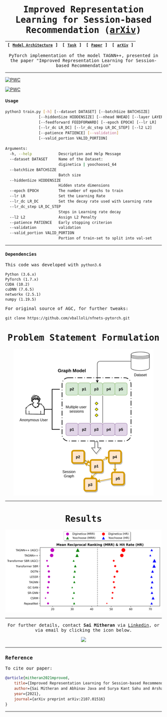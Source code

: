 
<div align="center">

<samp>
     
# Improved Representation Learning for Session-based Recommendation ([arXiv](https://arxiv.org/abs/2107.01516))

| **[ [```Model Architecture```](<assets/TAGNN++.png>) ]** | **[ [```Task```](<assets/SBR_Task.png>) ]** | **[ [```Paper```](<https://drive.google.com/file/d/1d5qw3fzLhNent8Z00cidBE1Ugr6Eqyps/view?usp=sharing>) ]** | **[ [```arXiv```](<https://arxiv.org/abs/2107.01516>) ]** 
|:-------------------:|:-------------------:|:-------------------:|:-------------------:|

     
PyTorch implementation of the model TAGNN++, presented in the paper "Improved Representation Learning for Session-based Recommendation"
 
     
---
   
</div>  
     
</samp> 
     
[![PWC](https://img.shields.io/endpoint.svg?url=https://paperswithcode.com/badge/improved-representation-learning-for-session/session-based-recommendations-on-diginetica)](https://paperswithcode.com/sota/session-based-recommendations-on-diginetica?p=improved-representation-learning-for-session)     
  
[![PWC](https://img.shields.io/endpoint.svg?url=https://paperswithcode.com/badge/improved-representation-learning-for-session/session-based-recommendations-on-yoochoose1-1)](https://paperswithcode.com/sota/session-based-recommendations-on-yoochoose1-1?p=improved-representation-learning-for-session)     
     
<samp>
     
#### Usage     
     
```bash
python3 train.py [-h] [--dataset DATASET] [--batchSize BATCHSIZE]
               [--hiddenSize HIDDENSIZE] [--nhead NHEAD] [--layer LAYER]
               [--feedforward FEEDFORWARD] [--epoch EPOCH] [--lr LR]
               [--lr_dc LR_DC] [--lr_dc_step LR_DC_STEP] [--l2 L2]
               [--patience PATIENCE] [--validation] 
               [--valid_portion VALID_PORTION]

Arguments:
  -h, --help            Description and Help Message
  --dataset DATASET     Name of the Dataset:
                        diginetica | yoochoose1_64
  --batchSize BATCHSIZE
                        Batch size
  --hiddenSize HIDDENSIZE
                        Hidden state dimensions
  --epoch EPOCH         The number of epochs to train
  --lr LR               Set the Learning Rate
  --lr_dc LR_DC         Set the decay rate used with Learning rate
  --lr_dc_step LR_DC_STEP
                        Steps in Learning rate decay
  --l2 L2               Assign L2 Penalty
  --patience PATIENCE   Early stopping criterion
  --validation          validation
  --valid_portion VALID_PORTION
                        Portion of train-set to split into val-set
```     
---     
     
#### Dependencies

   
     
This code was developed with ```python3.6```
```
Python (3.6.x)
PyTorch (1.7.x)
CUDA (10.2)
cuDNN (7.6.5)
networkx (2.5.1)
numpy (1.19.5)     
```
For original source of AGC, for further tweaks:
     
```
git clone https://github.com/vballoli/nfnets-pytorch.git   
```        
     
<div align="center">
     
# Problem Statement Formulation

<img src="assets/SBR_Task.png" width="450">
  
---     
     
# Results

<img src="assets/Results_plot.png" width="600">
  
---
     
For further details, contact **Sai Mitheran** via [Linkedin](https://www.linkedin.com/in/sai-mitheran-4b9422187/), or via email by clicking the icon below.  

<a href="mailto:saimitheran06@gmail.com?"><img src="https://img.shields.io/badge/gmail-%23DD0031.svg?&style=for-the-badge&logo=gmail&logoColor=white"/></a>     
     
  </samp>  
  
  </div>  
   
---     
     
### Reference
     
To cite our paper:

```bibtex
@article{mitheran2021mproved,
    title={Improved Representation Learning for Session-based Recommendation},
    author={Sai Mitheran and Abhinav Java and Surya Kant Sahu and Arshad Shaikh},
    year={2021},
    journal={arXiv preprint arXiv:2107.01516}
}
```

---

